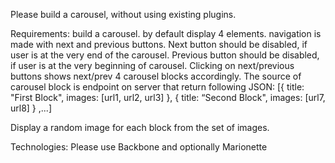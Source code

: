 Please build a carousel, without using existing plugins.

Requirements:
build a carousel. 
by default display 4 elements. 
navigation is made with next and previous buttons. 
Next button should be disabled, if user is at the very end of the carousel. 
Previous button should be disabled, if user is at the very beginning of carousel. 
Clicking on next/previous buttons shows next/prev 4 carousel blocks accordingly. 
The source of carousel block is endpoint on server that return following JSON:
  [{
    title: "First Block",
    images: [url1, url2, url3]
  },
{
    title: “Second Block",
    images: [url7, url8]
  } 
  ,...]

Display a random image for each block from the set of images.

Technologies:
  Please use Backbone and optionally Marionette

